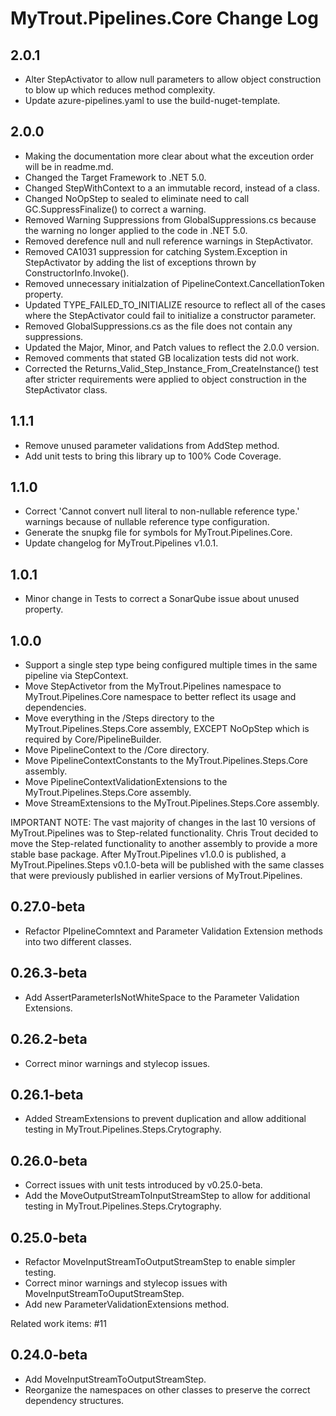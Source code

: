 # MyTrout.Pipelines.Core Change Log

## 2.0.1
- Alter StepActivator to allow null parameters to allow object construction to blow up which reduces method complexity.
- Update azure-pipelines.yaml to use the build-nuget-template.

## 2.0.0
- Making the documentation more clear about what the exceution order will be in readme.md.
- Changed the Target Framework to .NET 5.0.
- Changed StepWithContext to a an immutable record, instead of a class.
- Changed NoOpStep to sealed to eliminate need to call GC.SuppressFinalize() to correct a warning.
- Removed Warning Suppressions from GlobalSuppressions.cs because the warning no longer applied to the code in .NET 5.0.
- Removed derefence null and null reference warnings in StepActivator.
- Removed CA1031 suppression for catching System.Exception in StepActivator by adding the list of exceptions thrown by ConstructorInfo.Invoke().
- Removed unnecessary initialzation of PipelineContext.CancellationToken property.
- Updated TYPE_FAILED_TO_INITIALIZE resource to reflect all of the cases where the StepActivator could fail to initialize a constructor parameter.
- Removed GlobalSuppressions.cs as the file does not contain any suppressions.
- Updated the Major, Minor, and Patch values to reflect the 2.0.0 version.
- Removed comments that stated GB localization tests did not work.
- Corrected the Returns_Valid_Step_Instance_From_CreateInstance() test after stricter requirements were applied to object construction in the StepActivator class.

## 1.1.1
- Remove unused parameter validations from AddStep<T> method.
- Add unit tests to bring this library up to 100% Code Coverage.

## 1.1.0
- Correct 'Cannot convert null literal to non-nullable reference type.' warnings because of nullable reference type configuration.
- Generate the snupkg file for symbols for MyTrout.Pipelines.Core.
- Update changelog for MyTrout.Pipelines v1.0.1.

## 1.0.1
- Minor change in Tests to correct a SonarQube issue about unused property.

## 1.0.0
- Support a single step type being configured multiple times in the same pipeline via StepContext.
- Move StepActivetor from the MyTrout.Pipelines namespace to MyTrout.Pipelines.Core namespace to better reflect its usage and dependencies.
- Move everything in the /Steps directory to the MyTrout.Pipelines.Steps.Core assembly, EXCEPT NoOpStep which is required by Core/PipelineBuilder.
- Move PipelineContext to the /Core directory.
- Move PipelineContextConstants to the MyTrout.Pipelines.Steps.Core assembly.
- Move PipelineContextValidationExtensions to the MyTrout.Pipelines.Steps.Core assembly.
- Move StreamExtensions to the MyTrout.Pipelines.Steps.Core assembly.

IMPORTANT NOTE: 
The vast majority of changes in the last 10 versions of MyTrout.Pipelines was to Step-related functionality. 
Chris Trout decided to move the Step-related functionality to another assembly to provide a more stable base package.
After MyTrout.Pipelines v1.0.0 is published, a MyTrout.Pipelines.Steps v0.1.0-beta will be published with the same classes that were previously published in earlier versions of MyTrout.Pipelines.

## 0.27.0-beta
- Refactor PIpelineComntext and Parameter Validation Extension methods into two different classes.

## 0.26.3-beta
- Add AssertParameterIsNotWhiteSpace to the Parameter Validation Extensions.

## 0.26.2-beta
- Correct minor warnings and stylecop issues.

## 0.26.1-beta
- Added StreamExtensions to prevent duplication and allow additional testing in MyTrout.Pipelines.Steps.Crytography.

## 0.26.0-beta
- Correct issues with unit tests introduced by v0.25.0-beta.
- Add the MoveOutputStreamToInputStreamStep to allow for additional testing in MyTrout.Pipelines.Steps.Crytography.

## 0.25.0-beta
- Refactor MoveInputStreamToOutputStreamStep to enable simpler testing.
- Correct minor warnings and stylecop issues with MoveInputStreamToOuputStreamStep.
- Add new ParameterValidationExtensions method.

Related work items: #11

## 0.24.0-beta
- Add MoveInputStreamToOutputStreamStep.
- Reorganize the namespaces on other classes to preserve the correct dependency structures.
